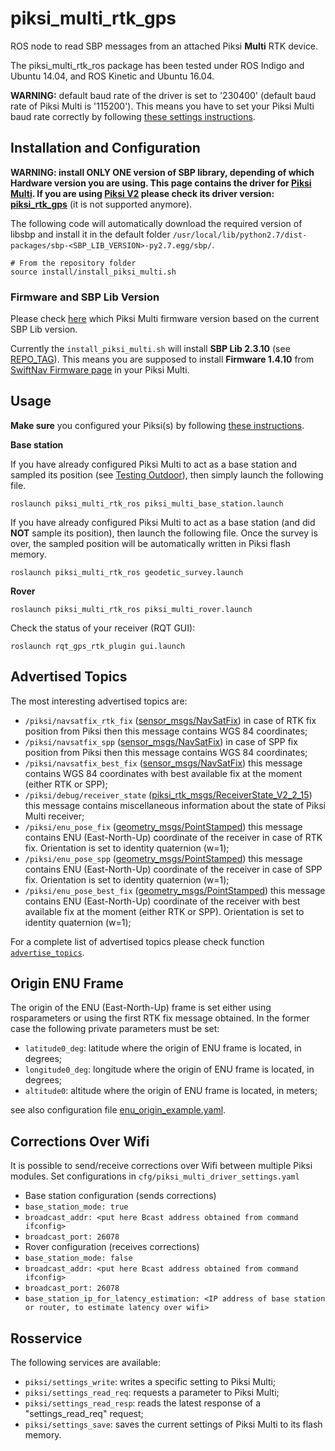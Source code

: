 piksi_multi_rtk_gps
======
ROS node to read SBP messages from an attached Piksi **Multi** RTK device.

The piksi_multi_rtk_ros package has been tested under ROS Indigo and Ubuntu 14.04, and ROS Kinetic and Ubuntu 16.04.


**WARNING:** default baud rate of the driver is set to '230400' (default baud rate of Piksi Multi is '115200').
This means you have to set your Piksi Multi baud rate correctly by following [these settings instructions](https://github.com/ethz-asl/ethz_piksi_ros/wiki/Installing-and-Configuring-Your-Piksi#settings).
  
## Installation and Configuration
**WARNING: install __ONLY ONE__ version of SBP library, depending of which Hardware version you are using. This page contains the driver for [Piksi Multi](https://www.swiftnav.com/piksi-multi).
If you are using [Piksi V2](http://docs.swiftnav.com/pdfs/piksi_datasheet_v2.3.1.pdf) please check its driver version: [piksi_rtk_gps](https://github.com/ethz-asl/mav_rtk_gps/tree/master/piksi_rtk_gps)** (it is not supported anymore).

The following code will automatically download the required version of libsbp and install it in the default folder `/usr/local/lib/python2.7/dist-packages/sbp-<SBP_LIB_VERSION>-py2.7.egg/sbp/`.

```
# From the repository folder
source install/install_piksi_multi.sh
```

### Firmware and SBP Lib Version
Please check [here](https://support.swiftnav.com/customer/en/portal/articles/2492810-swift-binary-protocol) which Piksi Multi firmware version based on the current SBP Lib version.

Currently the `install_piksi_multi.sh` will install **SBP Lib 2.3.10** (see [REPO_TAG](https://github.com/ethz-asl/ethz_piksi_ros/blob/master/piksi_multi_rtk_ros/install/install_piksi_multi.sh#L4)).
This means you are supposed to install **Firmware 1.4.10** from [SwiftNav Firmware page](https://support.swiftnav.com/customer/en/portal/articles/2492784-piksi-multi-and-duro-firmware) in your Piksi Multi.

## Usage
**Make sure** you configured your Piksi(s) by following [these instructions](https://github.com/ethz-asl/ethz_piksi_ros/wiki/Installing-and-Configuring-Your-Piksi).

**Base station**

If you have already configured Piksi Multi to act as a base station and sampled its position (see [Testing Outdoor](https://github.com/ethz-asl/ethz_piksi_ros/wiki/Testing-Outdoors)), then simply launch the following file.
```
roslaunch piksi_multi_rtk_ros piksi_multi_base_station.launch
```
If you have already configured Piksi Multi to act as a base station (and did **NOT** sample its position), then launch the following file.
Once the survey is over, the sampled position will be automatically written in Piksi flash memory. 
```
roslaunch piksi_multi_rtk_ros geodetic_survey.launch
```

**Rover**
```
roslaunch piksi_multi_rtk_ros piksi_multi_rover.launch
```
Check the status of your receiver (RQT GUI):
```
roslaunch rqt_gps_rtk_plugin gui.launch
```

## Advertised Topics
The most interesting advertised topics are:

 - `/piksi/navsatfix_rtk_fix` ([sensor_msgs/NavSatFix](http://docs.ros.org/api/sensor_msgs/html/msg/NavSatFix.html))
   in case of RTK fix position from Piksi then this message contains WGS 84 coordinates;
 - `/piksi/navsatfix_spp` ([sensor_msgs/NavSatFix](http://docs.ros.org/api/sensor_msgs/html/msg/NavSatFix.html))
   in case of SPP fix position from Piksi then this message contains WGS 84 coordinates;
 - `/piksi/navsatfix_best_fix` ([sensor_msgs/NavSatFix](http://docs.ros.org/api/sensor_msgs/html/msg/NavSatFix.html))
   this message contains WGS 84 coordinates with best available fix at the moment (either RTK or SPP);
 - `/piksi/debug/receiver_state` ([piksi_rtk_msgs/ReceiverState_V2_2_15](https://github.com/ethz-asl/ethz_piksi_ros/blob/master/piksi_rtk_msgs/msg/ReceiverState_V2_2_15.msg))
   this message contains miscellaneous information about the state of Piksi Multi receiver;
 - `/piksi/enu_pose_fix` ([geometry_msgs/PointStamped](http://docs.ros.org/api/geometry_msgs/html/msg/PointStamped.html))
   this message contains ENU (East-North-Up) coordinate of the receiver in case of RTK fix. Orientation is set to identity quaternion (w=1);
 - `/piksi/enu_pose_spp` ([geometry_msgs/PointStamped](http://docs.ros.org/api/geometry_msgs/html/msg/PointStamped.html))
   this message contains ENU (East-North-Up) coordinate of the receiver in case of SPP fix. Orientation is set to identity quaternion (w=1);
 - `/piksi/enu_pose_best_fix` ([geometry_msgs/PointStamped](http://docs.ros.org/api/geometry_msgs/html/msg/PointStamped.html))
   this message contains ENU (East-North-Up) coordinate of the receiver with best available fix at the moment (either RTK or SPP). Orientation is set to identity quaternion (w=1);
   
For a complete list of advertised topics please check function [`advertise_topics`](https://github.com/ethz-asl/ethz_piksi_ros/blob/master/piksi_multi_rtk_ros/src/piksi_multi.py#L264).

## Origin ENU Frame
The origin of the ENU (East-North-Up) frame is set either using rosparameters or using the first RTK fix message obtained.
In the former case the following private parameters must be set:

 - `latitude0_deg`: latitude where the origin of ENU frame is located, in degrees;
 - `longitude0_deg`: longitude where the origin of ENU frame is located, in degrees;
 - `altitude0`: altitude where the origin of ENU frame is located, in meters;
 
see also configuration file [enu_origin_example.yaml](https://github.com/ethz-asl/ethz_piksi_ros/blob/master/piksi_multi_rtk_ros/cfg/enu_origin_example.yaml).

## Corrections Over Wifi
It is possible to send/receive corrections over Wifi between multiple Piksi modules.
Set configurations in `cfg/piksi_multi_driver_settings.yaml`
- Base station configuration (sends corrections)
 - `base_station_mode: true`
 - `broadcast_addr: <put here Bcast address obtained from command ifconfig>`
 - `broadcast_port: 26078`
- Rover configuration (receives corrections)
 - `base_station_mode: false`
 - `broadcast_addr: <put here Bcast address obtained from command ifconfig>`
 - `broadcast_port: 26078`
 - `base_station_ip_for_latency_estimation: <IP address of base station or router, to estimate latency over wifi>`

## Rosservice
The following services are available:
 - `piksi/settings_write`: writes a specific setting to Piksi Multi;
 - `piksi/settings_read_req`: requests a parameter to Piksi Multi;
 - `piksi/settings_read_resp`: reads the latest response of a "settings_read_req" request;
 - `piksi/settings_save`: saves the current settings of Piksi Multi to its flash memory.
